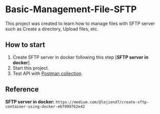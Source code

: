 # Basic-Management-File-SFTP
This project was created to learn how to manage files with SFTP server such as Create a directory, Upload files, etc.

## How to start
1. Create SFTP server in docker following this step [**SFTP server in docker**].
2. Start this project.
3. Test API with [Postman collection]().

## Reference
**SFTP server in docker:** `https://medium.com/@lejiend7/create-sftp-container-using-docker-e6f099762e42`
